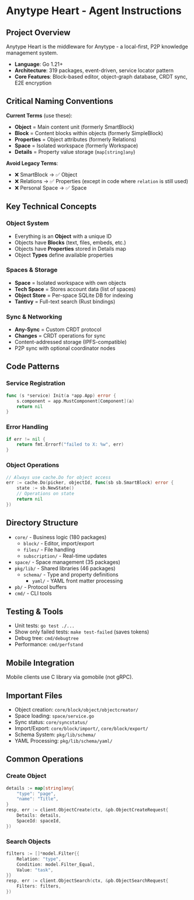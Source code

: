# Anytype Heart - Agent Instructions

## Project Overview
Anytype Heart is the middleware for Anytype - a local-first, P2P knowledge management system.
- **Language**: Go 1.21+
- **Architecture**: 319 packages, event-driven, service locator pattern
- **Core Features**: Block-based editor, object-graph database, CRDT sync, E2E encryption

## Critical Naming Conventions
**Current Terms** (use these):
- **Object** = Main content unit (formerly SmartBlock)
- **Block** = Content blocks within objects (formerly SimpleBlock)  
- **Properties** = Object attributes (formerly Relations)
- **Space** = Isolated workspace (formerly Workspace)
- **Details** = Property value storage (`map[string]any`)

**Avoid Legacy Terms**:
- ❌ SmartBlock → ✅ Object
- ❌ Relations → ✅ Properties (except in code where `relation` is still used)
- ❌ Personal Space → ✅ Space

## Key Technical Concepts

### Object System
- Everything is an **Object** with a unique ID
- Objects have **Blocks** (text, files, embeds, etc.)
- Objects have **Properties** stored in Details map
- Object **Types** define available properties

### Spaces & Storage
- **Space** = Isolated workspace with own objects
- **Tech Space** = Stores account data (list of spaces)
- **Object Store** = Per-space SQLite DB for indexing
- **Tantivy** = Full-text search (Rust bindings)

### Sync & Networking  
- **Any-Sync** = Custom CRDT protocol
- **Changes** = CRDT operations for sync
- Content-addressed storage (IPFS-compatible)
- P2P sync with optional coordinator nodes

## Code Patterns

### Service Registration
```go
func (s *service) Init(a *app.App) error {
    s.component = app.MustComponent[Component](a)
    return nil
}
```

### Error Handling
```go
if err != nil {
    return fmt.Errorf("failed to X: %w", err)
}
```

### Object Operations
```go
// Always use cache.Do for object access
err := cache.Do(picker, objectId, func(sb sb.SmartBlock) error {
    state := sb.NewState()
    // Operations on state
    return nil
})
```

## Directory Structure
- `core/` - Business logic (180 packages)
  - `block/` - Editor, import/export
  - `files/` - File handling
  - `subscription/` - Real-time updates
- `space/` - Space management (35 packages)
- `pkg/lib/` - Shared libraries (46 packages)
  - `schema/` - Type and property definitions
    - `yaml/` - YAML front matter processing
- `pb/` - Protocol buffers
- `cmd/` - CLI tools

## Testing & Tools
- Unit tests: `go test ./...`
- Show only failed tests: `make test-failed` (saves tokens)
- Debug tree: `cmd/debugtree`
- Performance: `cmd/perfstand`

## Mobile Integration
Mobile clients use C library via gomobile (not gRPC).

## Important Files
- Object creation: `core/block/object/objectcreator/`
- Space loading: `space/service.go`
- Sync status: `core/syncstatus/`
- Import/Export: `core/block/import/`, `core/block/export/`
- Schema System: `pkg/lib/schema/`
- YAML Processing: `pkg/lib/schema/yaml/`

## Common Operations

### Create Object
```go
details := map[string]any{
    "type": "page",
    "name": "Title",
}
resp, err := client.ObjectCreate(ctx, &pb.ObjectCreateRequest{
    Details: details,
    SpaceId: spaceId,
})
```

### Search Objects
```go
filters := []*model.Filter{{
    Relation: "type", 
    Condition: model.Filter_Equal,
    Value: "task",
}}
resp, err := client.ObjectSearch(ctx, &pb.ObjectSearchRequest{
    Filters: filters,
})
```